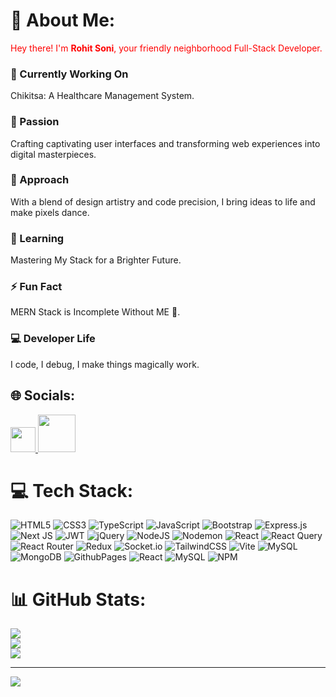 # 💫 About Me:
<span style="color: red;">Hey there! I'm **Rohit Soni**, your friendly neighborhood Full-Stack Developer.</span>

### 🔭 Currently Working On
Chikitsa: A Healthcare Management System.
### 🥇 Passion
Crafting captivating user interfaces and transforming web experiences into digital masterpieces.
### 🎡 Approach
With a blend of design artistry and code precision, I bring ideas to life and make pixels dance.
### 🌱 Learning
Mastering My Stack for a Brighter Future.
### ⚡ Fun Fact
MERN Stack is Incomplete Without ME 🙂.
### 💻 Developer Life
I code, I debug, I make things magically work.

## 🌐 Socials:
<a href="https://instagram.com/mr__rohitsoni__">
  <img src="https://cdn-icons-png.flaticon.com/512/1409/1409946.png" width="40" height="40" />
</a> <a href="https://linkedin.com/in/engineer-rohit-soni-thetechyguy/">
  <img src="https://img.icons8.com/?size=512&id=13930&format=png" width="60" height="60" />
</a>



# 💻 Tech Stack:
![HTML5](https://img.shields.io/badge/html5-%23E34F26.svg?style=for-the-badge&logo=html5&logoColor=white) ![CSS3](https://img.shields.io/badge/css3-%231572B6.svg?style=for-the-badge&logo=css3&logoColor=white) ![TypeScript](https://img.shields.io/badge/typescript-%23007ACC.svg?style=for-the-badge&logo=typescript&logoColor=white) ![JavaScript](https://img.shields.io/badge/javascript-%23323330.svg?style=for-the-badge&logo=javascript&logoColor=%23F7DF1E) ![Bootstrap](https://img.shields.io/badge/bootstrap-%238511FA.svg?style=for-the-badge&logo=bootstrap&logoColor=white) ![Express.js](https://img.shields.io/badge/express.js-%23404d59.svg?style=for-the-badge&logo=express&logoColor=%2361DAFB) ![Next JS](https://img.shields.io/badge/Next-black?style=for-the-badge&logo=next.js&logoColor=white) ![JWT](https://img.shields.io/badge/JWT-black?style=for-the-badge&logo=JSON%20web%20tokens) ![jQuery](https://img.shields.io/badge/jquery-%230769AD.svg?style=for-the-badge&logo=jquery&logoColor=white) ![NodeJS](https://img.shields.io/badge/node.js-6DA55F?style=for-the-badge&logo=node.js&logoColor=white) ![Nodemon](https://img.shields.io/badge/NODEMON-%23323330.svg?style=for-the-badge&logo=nodemon&logoColor=%BBDEAD) ![React](https://img.shields.io/badge/react-%2320232a.svg?style=for-the-badge&logo=react&logoColor=%2361DAFB) ![React Query](https://img.shields.io/badge/-React%20Query-FF4154?style=for-the-badge&logo=react%20query&logoColor=white) ![React Router](https://img.shields.io/badge/React_Router-CA4245?style=for-the-badge&logo=react-router&logoColor=white) ![Redux](https://img.shields.io/badge/redux-%23593d88.svg?style=for-the-badge&logo=redux&logoColor=white) ![Socket.io](https://img.shields.io/badge/Socket.io-black?style=for-the-badge&logo=socket.io&badgeColor=010101) ![TailwindCSS](https://img.shields.io/badge/tailwindcss-%2338B2AC.svg?style=for-the-badge&logo=tailwind-css&logoColor=white) ![Vite](https://img.shields.io/badge/vite-%23646CFF.svg?style=for-the-badge&logo=vite&logoColor=white) ![MySQL](https://img.shields.io/badge/mysql-%2300000f.svg?style=for-the-badge&logo=mysql&logoColor=white) ![MongoDB](https://img.shields.io/badge/MongoDB-%234ea94b.svg?style=for-the-badge&logo=mongodb&logoColor=white) ![GithubPages](https://img.shields.io/badge/github%20pages-121013?style=for-the-badge&logo=github&logoColor=white) ![React](https://img.shields.io/badge/react-%2320232a.svg?style=for-the-badge&logo=react&logoColor=%2361DAFB) ![MySQL](https://img.shields.io/badge/mysql-%2300000f.svg?style=for-the-badge&logo=mysql&logoColor=white) ![NPM](https://img.shields.io/badge/NPM-%23CB3837.svg?style=for-the-badge&logo=npm&logoColor=white)
# 📊 GitHub Stats:
![](https://github-readme-stats.vercel.app/api?username=Rohitsoni86&theme=dark&hide_border=false&include_all_commits=false&count_private=false)<br/>
![](https://github-readme-streak-stats.herokuapp.com/?user=Rohitsoni86&theme=dark&hide_border=false)<br/>
![](https://github-readme-stats.vercel.app/api/top-langs/?username=Rohitsoni86&theme=dark&hide_border=false&include_all_commits=false&count_private=false&layout=compact)

---
[![](https://visitcount.itsvg.in/api?id=Rohitsoni86&icon=6&color=0)](https://visitcount.itsvg.in)

<!-- Proudly created with GPRM ( https://gprm.itsvg.in ) -->
